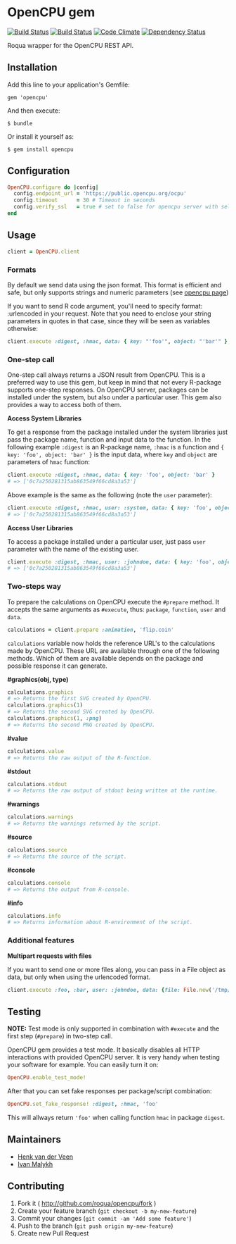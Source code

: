 # OpenCPU gem

[![Build Status](https://travis-ci.org/roqua/opencpu.svg?branch=master)](https://travis-ci.org/roqua/opencpu)
[![Build Status](https://circleci.com/gh/roqua/opencpu.svg?style=shield&circle-token=4689df66bef26cd4aff65a4893c25400795b408a)](https://circleci.com/gh/roqua/roqua/tree/master)
[![Code Climate](https://codeclimate.com/github/roqua/opencpu.png)](https://codeclimate.com/github/roqua/opencpu)
[![Dependency Status](https://gemnasium.com/roqua/opencpu.svg)](https://gemnasium.com/roqua/opencpu)

Roqua wrapper for the OpenCPU REST API.

## Installation

Add this line to your application's Gemfile:

    gem 'opencpu'

And then execute:

    $ bundle

Or install it yourself as:

    $ gem install opencpu

## Configuration

```Ruby
OpenCPU.configure do |config|
  config.endpoint_url = 'https://public.opencpu.org/ocpu'
  config.timeout      = 30 # Timeout in seconds
  config.verify_ssl   = true # set to false for opencpu server with self-signed certificates.
end
```

## Usage

```Ruby
client = OpenCPU.client
```

### Formats

By default we send data using the json format. This format is efficient and safe, but only supports strings and numeric parameters (see [opencpu page](https://www.opencpu.org/api.html#api-arguments))

If you want to send R code argument, you'll need to specify format: :urlencoded in your request. Note that you need to enclose your string parameters in quotes in that case, since they will be seen as variables otherwise:

```Ruby
client.execute :digest, :hmac, data: { key: "'foo'", object: "'bar'" }, format: :urlencoded
```

### One-step call

One-step call always returns a JSON result from OpenCPU. This is a preferred
way to use this gem, but keep in mind that not every R-package supports one-step
responses. On OpenCPU server, packages can be installed under the system, but
also under a particular user. This gem also provides a way to access both of them.

**Access System Libraries**

To get a response from the package installed under the system libraries just
pass the package name, function and input data to the function. In the following
example `:digest` is an R-package name, `:hmac` is a function and
`{ key: 'foo', object: 'bar' }` is the input data, where `key` and `object` are
parameters of `hmac` function:

```Ruby
client.execute :digest, :hmac, data: { key: 'foo', object: 'bar' }
# => ['0c7a250281315ab863549f66cd8a3a53']
```

Above example is the same as the following (note the `user` parameter):

```Ruby
client.execute :digest, :hmac, user: :system, data: { key: 'foo', object: 'bar' }
# => ['0c7a250281315ab863549f66cd8a3a53']
```

**Access User Libraries**

To access a package installed under a particular user, just pass `user` parameter
with the name of the existing user.

```Ruby
client.execute :digest, :hmac, user: :johndoe, data: { key: 'foo', object: 'bar' }
# => ['0c7a250281315ab863549f66cd8a3a53']
```

### Two-steps way

To prepare the calculations on OpenCPU execute the `#prepare` method. It accepts
the same arguments as `#execute`, thus: `package`, `function`, `user` and `data`.

```Ruby
calculations = client.prepare :animation, 'flip.coin'
```

`calculations` variable now holds the reference URL's to the calculations made
by OpenCPU. These URL are available through one of the following methods. Which
of them are available depends on the package and possible response it can
generate.

**#graphics(obj, type)**

```Ruby
calculations.graphics
# => Returns the first SVG created by OpenCPU.
calculations.graphics(1)
# => Returns the second SVG created by OpenCPU.
calculations.graphics(1, :png)
# => Returns the second PNG created by OpenCPU.
```

**#value**

```Ruby
calculations.value
# => Returns the raw output of the R-function.
```

**#stdout**

```Ruby
calculations.stdout
# => Returns the raw output of stdout being written at the runtime.
```

**#warnings**

```Ruby
calculations.warnings
# => Returns the warnings returned by the script.
```

**#source**

```Ruby
calculations.source
# => Returns the source of the script.
```

**#console**

```Ruby
calculations.console
# => Returns the output from R-console.
```

**#info**

```Ruby
calculations.info
# => Returns information about R-environment of the script.
```

### Additional features

**Multipart requests with files**

If you want to send one or more files along, you can pass in a File object as data, but only when using the urlencoded format.

```Ruby
client.execute :foo, :bar, user: :johndoe, data: {file: File.new('/tmp/test.foo')}, format: :urlencoded
```

## Testing

**NOTE:** Test mode is only supported in combination with `#execute` and the
first step (`#prepare`) in two-step call.

OpenCPU gem provides a test mode. It basically disables all HTTP interactions
with provided OpenCPU server. It is very handy when testing your software for
example. You can easily turn it on:

```Ruby
OpenCPU.enable_test_mode!
```

After that you can set fake responses per package/script combination:

```Ruby
OpenCPU.set_fake_response! :digest, :hmac, 'foo'
```

This will allways return `'foo'` when calling function `hmac` in package
`digest`.

## Maintainers

* [Henk van der Veen](https://twitter.com/hampei)
* [Ivan Malykh](https://twitter.com/ivdma)

## Contributing

1. Fork it ( http://github.com/roqua/opencpu/fork )
2. Create your feature branch (`git checkout -b my-new-feature`)
3. Commit your changes (`git commit -am 'Add some feature'`)
4. Push to the branch (`git push origin my-new-feature`)
5. Create new Pull Request
